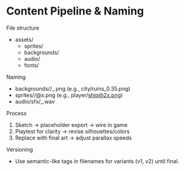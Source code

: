 # Content Pipeline & Naming

File structure
- assets/
  - sprites/
  - backgrounds/
  - audio/
  - fonts/

Naming
- backgrounds/<level>/<layer>_<speed>.png (e.g., city/ruins_0.35.png)
- sprites/<entity>/<part>@<scale>x.png (e.g., player/ship@2x.png)
- audio/sfx/<action>_<variant>.wav

Process
1) Sketch → placeholder export → wire in game
2) Playtest for clarity → revise silhouettes/colors
3) Replace with final art → adjust parallax speeds

Versioning
- Use semantic-like tags in filenames for variants (v1, v2) until final.

